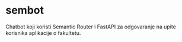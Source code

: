 # sembot
Chatbot koji koristi Semantic Router i FastAPI za odgovaranje na upite korisnika aplikacije o fakultetu.
